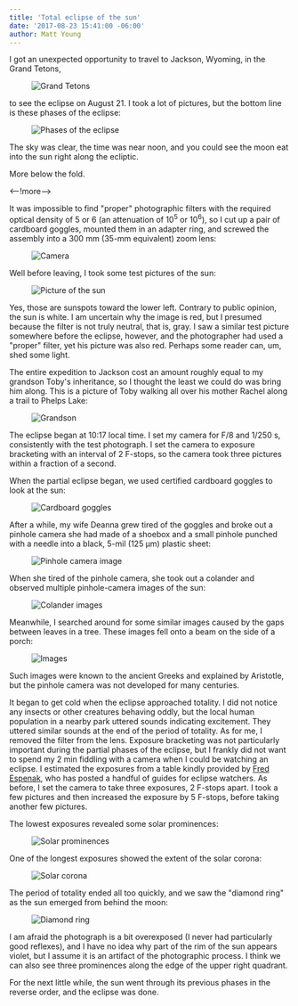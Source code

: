 ```yaml
---
title: 'Total eclipse of the sun'
date: '2017-08-23 15:41:00 -06:00'
author: Matt Young
---
```

I got an unexpected opportunity to travel to Jackson, Wyoming, in the Grand Tetons,

<figure>
<img src="/uploads/2017/DSC01441_Corrected_600.JPG" alt="Grand Tetons"/>
</figure>

 to see the eclipse on August 21. I took a lot of pictures, but the bottom line is these phases of the eclipse:

<figure>
<img src="/uploads/2017/Strip_BW_600.png" alt="Phases of the eclipse"/>
</figure>

The sky was clear, the time was near noon, and you could see the moon eat into the sun right along the ecliptic.

More below the fold.

<--!more-->

It was impossible to find "proper" photographic filters with the required optical density of 5 or 6 (an attenuation of 10<sup>5</sup> or 10<sup>6</sup>), so I cut up a pair of cardboard goggles, mounted them in an adapter ring, and screwed the assembly into a 300 mm (35-mm equivalent) zoom lens:

<figure>
<img src="/uploads/2017/IMG_1929_Camera_600.JPG" alt="Camera"/>
</figure>

Well before leaving, I took some test pictures of the sun:

<figure>
<img src="/uploads/2017/DSC01411_Test_600.JPG" alt="Picture of the sun"/>
</figure>

Yes, those are sunspots toward the lower left. Contrary to public opinion, the sun is white. I am uncertain why the image is red, but I presumed because the filter is not truly neutral, that is, gray. I saw a similar test picture somewhere before the eclipse, however, and the photographer had used a "proper" filter, yet his picture was also red. Perhaps some reader can, um, shed some light.

The entire expedition to Jackson cost an amount roughly equal to my grandson Toby's inheritance, so I thought the least we could do was bring him along. This is a picture of Toby walking all over his mother Rachel along a trail to Phelps Lake:

<figure>
<img src="/uploads/2017/DSC01454_Toby_600.jpg" alt="Grandson"/>
</figure>

The eclipse began at 10:17 local time. I set my camera for F/8 and 1/250 s, consistently with the test photograph. I set the camera to exposure bracketing with an interval of 2 F-stops, so the camera took three pictures within a fraction of a second. 

When the partial eclipse began, we used certified cardboard goggles to look at the sun:

<figure>
<img src="/uploads/2017/IMG_1930_Glasses_600.JPG" alt="Cardboard goggles"/>
</figure>

After a while, my wife Deanna grew tired of the goggles and broke out a pinhole camera she had made of a shoebox and a small pinhole punched with a needle into a black, 5-mil (125 &mu;m) plastic sheet:

<figure>
<img src="/uploads/2017/IMG_1939_PH_Camera_600.JPG" alt="Pinhole camera image"/>
</figure>

When she tired of the pinhole camera, she took out a colander and observed multiple pinhole-camera images of the sun:

<figure>
<img src="/uploads/2017/IMG_1937_Colander_600.JPG" alt="Colander images"/>
</figure>

Meanwhile, I searched around for some similar images caused by the gaps between leaves in a tree. These images fell onto a beam on the side of a porch:

<figure>
<img src="/uploads/2017/IMG_1943_Shadows_600.JPG" alt="Images"/>
</figure>

Such images were known to the ancient Greeks and explained by Aristotle, but the pinhole camera was not developed for many centuries.

It began to get cold when the eclipse approached totality. I did not notice any insects or other creatures behaving oddly, but the local human population in a nearby park uttered sounds indicating excitement. They uttered similar sounds at the end of the period of totality. As for me, I removed the filter from the lens. Exposure bracketing was not particularly important during the partial phases of the eclipse, but I frankly did not want to spend my 2 min fiddling with a camera when I could be watching an eclipse. I estimated the exposures from a table kindly provided by <a href="http://www.mreclipse.com/SEphoto/SEphoto.html">Fred Espenak</a>, who has posted a handful of guides for eclipse watchers. As before, I set the camera to take three exposures, 2 F-stops apart. I took a few pictures and then increased the exposure by 5 F-stops, before taking another few pictures.

The lowest exposures revealed some solar prominences: 

<figure>
<img src="/uploads/2017/DSC01505_Prominences_600.JPG" alt="Solar prominences"/>
</figure>

One of the longest exposures showed the extent of the solar corona:

<figure>
<img src="/uploads/2017/DSC01510_Corona_600.JPG" alt="Solar corona"/>
</figure>

The period of totality ended all too quickly, and we saw the "diamond ring" as the sun emerged from behind the moon:
<figure>
<img src="/uploads/2017/DSC01514_Diamond_Ring_600.JPG" alt="Diamond ring"/>
</figure>

I am afraid the photograph is a bit overexposed (I never had particularly good reflexes), and I have no idea why part of the rim of the sun appears violet, but I assume it is an artifact of the photographic process. I think we can also see three prominences along the edge of the upper right quadrant.

For the next little while, the sun went through its previous phases in the reverse order, and the eclipse was done.

